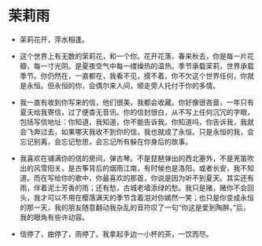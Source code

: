 #  茉莉雨
 - 茉莉花开，萍水相逢。

 - 这个世界上有无数的茉莉花，和一个你。花开花落，春来秋去，你是每一片花瓣，每一寸光阴。是夏夜空气中每一缕燥热的温热。季节承载茉莉，世界承载季节。你仍然在，一直都在，我看不见，摸不着。你不欠这个世界任何，你就是永恒。但永恒的你，会偶尔来人间，顺走旁人托付于你的多情。


 - 我一直有收到你写来的信，他们很美，我都会收藏。你好像很吝啬，一年只有夏天给我寄信，过了便杳无音讯。你的信封很白，从不写上任何沉冗的字眼，包括写信地址：你知道，我知道，你不能告诉我。你知道吗，你告诉我，我就会飞奔过去，如果哪天我收不到你的信，我也就成了永恒。只是永恒的我，会忘记别离，会忘记愁思，会忘记所有躲在你身后的故事。


 - 我喜欢在铺满你的信的房间，弹古琴。不是琵琶弹出的西北塞外，不是羌笛吹出的风雪阳关，是古筝背后的烟雨江南，有时候也是洛阳，或者长安，我不知道。而在写给你的歌中，你最喜欢的那首，你说是因为听不到夏天。其实还有雨，伴着泥土芳香的雨；还有愁，古城老墙添绿的愁。我只是赌，赌你不会回头，我才可以不用在樱落满天的季节含着泪对你嫣然一笑；也只是你变成永恒的那一天，我的朋友随意翻动我杂乱的音符叹了一句“你这是爱到陶醉。”后，我的眼角有些许动容。
          
 - 信停了，曲停了，雨停了。我拿起手边一小杯的茶，一饮而尽。
